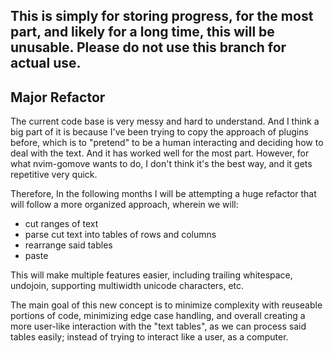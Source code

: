 
## This is simply for storing progress, for the most part, and likely for a long time, this will be unusable. Please do not use this branch for actual use.

## Major Refactor

The current code base is very messy and hard to understand. And I think a big
part of it is because I've been trying to copy the approach of plugins before,
which is to "pretend" to be a human interacting and deciding how to deal with
the text. And it has worked well for the most part. However, for what
nvim-gomove wants to do, I don't think it's the best way, and it gets
repetitive very quick.

Therefore, In the following months I will be attempting a huge refactor that will
follow a more organized approach, wherein we will:
- cut ranges of text
- parse cut text into tables of rows and columns
- rearrange said tables
- paste

This will make multiple features easier, including trailing whitespace, undojoin,
supporting multiwidth unicode characters, etc.

The main goal of this new concept is to minimize complexity with reuseable
portions of code, minimizing edge case handling, and overall creating a more
user-like interaction with the "text tables", as we can process said tables
easily; instead of trying to interact like a user, as a computer.
